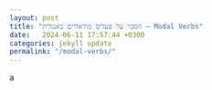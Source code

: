 ```yaml
---
layout: post
title: "הסבר על פעלים מודאליים באנגלית – Modal Verbs"
date:   2024-06-11 17:57:44 +0300
categories: jekyll update
permalink: "/modal-verbs/"
---
```


a